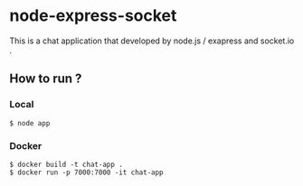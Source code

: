 # node-express-socket
This is a chat application that developed by node.js / exapress and socket.io .

## How to run ?

### Local

```
$ node app
```

### Docker

```
$ docker build -t chat-app .
$ docker run -p 7000:7000 -it chat-app
```

